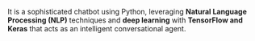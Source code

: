 It is a sophisticated chatbot using Python, leveraging **Natural Language Processing (NLP)** techniques and
**deep learning** with **TensorFlow and Keras** that acts as an intelligent conversational agent.
